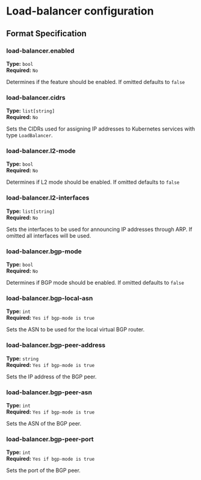 # Load-balancer configuration

## Format Specification

### load-balancer.enabled
**Type:** `bool`<br>
**Required:** `No` <br>

Determines if the feature should be enabled. If omitted defaults to `false`

### load-balancer.cidrs
**Type:** `list[string]`<br>
**Required:** `No` <br>

Sets the CIDRs used for assigning IP addresses to Kubernetes services with type `LoadBalancer`.

### load-balancer.l2-mode
**Type:** `bool`<br>
**Required:** `No` <br>

Determines if L2 mode should be enabled. If omitted defaults to `false`

### load-balancer.l2-interfaces
**Type:** `list[string]`<br>
**Required:** `No` <br>

Sets the interfaces to be used for announcing IP addresses through ARP. If omitted all interfaces will be used.

### load-balancer.bgp-mode
**Type:** `bool`<br>
**Required:** `No` <br>

Determines if BGP mode should be enabled. If omitted defaults to `false`

### load-balancer.bgp-local-asn
**Type:** `int`<br>
**Required:** `Yes if bgp-mode is true` <br>

Sets the ASN to be used for the local virtual BGP router.

### load-balancer.bgp-peer-address
**Type:** `string`<br>
**Required:** `Yes if bgp-mode is true` <br>

Sets the IP address of the BGP peer.

### load-balancer.bgp-peer-asn
**Type:** `int`<br>
**Required:** `Yes if bgp-mode is true` <br>

Sets the ASN of the BGP peer.

### load-balancer.bgp-peer-port
**Type:** `int`<br>
**Required:** `Yes if bgp-mode is true` <br>

Sets the port of the BGP peer.
